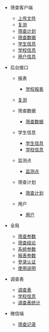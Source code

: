 - 筛查客户端
    - [上传文件](/筛查客户端/上传文件.md)
    - [复测](/筛查客户端/复测.md)
    - [筛查计划](/筛查客户端/筛查计划.md)
    - [筛查数据](/筛查客户端/筛查数据.md)
    - [学生信息](/筛查客户端/学生信息.md)
    - [学校信息](/筛查客户端/学校信息.md)
    - [用户信息](/筛查客户端/用户信息.md)

- 后台接口
    - 报表
        - [学校报表](/业务后台/报表/学校报表.md)

    - [复测](/业务后台/复测.md)
    - 筛查数据
        - [筛查数据](/业务后台/筛查数据/筛查数据.md)

    - 学生信息
        - [学生信息](/业务后台/学生信息/学生信息.md)
        - [学校信息](/业务后台/学生信息/学校信息.md)

    - 监测点
        - [监测点](/业务后台/监测点/监测点.md)

    - 筛查计划
        - [筛查计划](/业务后台/筛查计划/筛查计划.md)

    - 用户
        - [用户](/业务后台/用户/用户.md)

- 全局
    - [筛查参数](/全局/筛查参数.md)
    - [筛查结论](/全局/筛查结论.md)
    - [系统参数](/全局/系统参数.md)
    - [报表参数](/全局/报表参数.md)
    - [登录认证](/全局/登录认证.md)
    - [使用说明](/全局/使用说明.md)
- 调查表
    - [调查表](/调查表/调查表.md)
    - [学校信息](/调查表/学校信息.md)
    - [调查表统计](/调查表/调查表统计.md)
- 微信端
    - [筛查记录](/微信端/筛查记录.md)